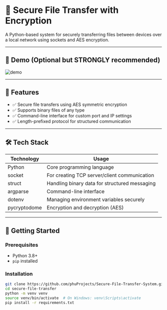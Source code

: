 # 🔐 Secure File Transfer with Encryption

A Python-based system for securely transferring files between devices over a local network using sockets and AES encryption.

---

## 📸 Demo (Optional but STRONGLY recommended)
<!-- Replace with an actual demo gif or screenshot -->
![demo](link_to_image_or_demo.gif)

---

## 📂 Features

- ✅ Secure file transfers using AES symmetric encryption
- ✅ Supports binary files of any type
- ✅ Command-line interface for custom port and IP settings
- ✅ Length-prefixed protocol for structured communication

---

## 🛠️ Tech Stack

| Technology | Usage |
|------------|--------|
| Python     | Core programming language |
| socket     | For creating TCP server/client communication |
| struct     | Handling binary data for structured messaging |
| argparse   | Command-line interface |
| dotenv     | Managing environment variables securely |
| pycryptodome | Encryption and decryption (AES) |

---

## 🚀 Getting Started

### Prerequisites

- Python 3.8+
- `pip` installed

### Installation

```bash
git clone https://github.com/phuProjects/Secure-File-Transfer-System.git
cd secure-file-transfer
python -m venv venv
source venv/bin/activate  # On Windows: venv\Scripts\activate
pip install -r requirements.txt
